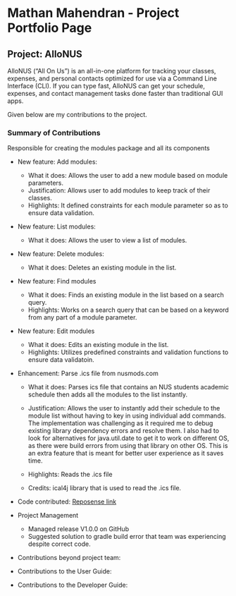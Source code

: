 # Mathan Mahendran - Project Portfolio Page

## Project: AlloNUS
AlloNUS (“All On Us”) is an all-in-one platform
for tracking your classes, expenses, and personal contacts
optimized for use via a Command Line Interface (CLI).
If you can type fast, AlloNUS can get your schedule, expenses,
and contact management tasks done faster than traditional GUI apps.

Given below are my contributions to the project.



### Summary of Contributions
Responsible for creating the modules package and all its components
* New feature: Add modules: 
  - What it does: Allows the user to add a new module based on module parameters.
  - Justification: Allows user to add modules to keep track of their classes.
  - Highlights: It defined constraints for each module parameter so as to ensure data validation. 
  
* New feature: List modules:
  * What it does: Allows the user to view a list of modules.
  
* New feature: Delete modules:
  * What it does: Deletes an existing module in the list.
  
* New feature: Find modules
  * What it does: Finds an existing module in the list based on a search query.
  * Highlights: Works on a search query that can be based on a keyword from any part of a module parameter.
  
* New feature: Edit modules
  * What it does: Edits an existing module in the list.
  * Highlights: Utilizes predefined constraints and validation functions to ensure data validatoin.

* Enhancement: Parse .ics file from nusmods.com
  * What it does: Parses ics file that contains an NUS students academic schedule then adds all the modules to the list instantly.
  * Justification: Allows the user to instantly add their schedule to the module list without having to key in using individual add commands.
  The implementation was challenging as it required me to debug existing library dependency errors and resolve them.
  I also had to look for alternatives for java.util.date to get it to work on different OS, as there were build errors 
  from using that library on other OS.
  This is an extra feature that is meant for better user experience as it saves time.
  
  * Highlights: Reads the .ics file  
  * Credits: ical4j library that is used to read the .ics file.
* Code contributed: [Reposense link](https://nus-cs2113-ay2122s2.github.io/tp-dashboard/?search=F10-4&sort=groupTitle&sortWithin=title&timeframe=commit&mergegroup=&groupSelect=groupByRepos&breakdown=true&checkedFileTypes=docs~functional-code~test-code~other&since=2022-02-18&tabOpen=true&tabType=authorship&tabAuthor=mathanmahe&tabRepo=AY2122S2-CS2113-F10-4%2Ftp%5Bmaster%5D&authorshipIsMergeGroup=false&authorshipFileTypes=docs~functional-code~test-code~other&authorshipIsBinaryFileTypeChecked=false)
* Project Management
  * Managed release V1.0.0 on GitHub
  * Suggested solution to gradle build error that team was experiencing despite correct code.
  
* Contributions beyond project team:
* Contributions to the User Guide:
* Contributions to the Developer Guide:
